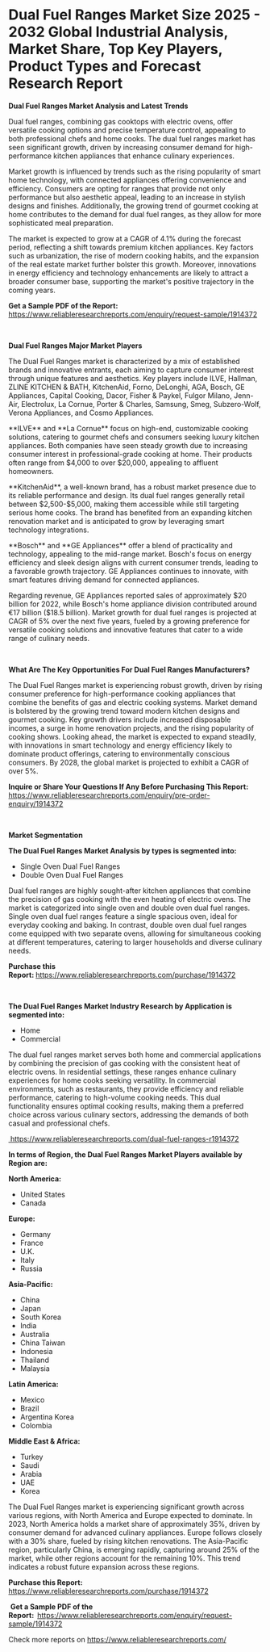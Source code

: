 <p><h1>Dual Fuel Ranges Market Size 2025 - 2032 Global Industrial Analysis, Market Share, Top Key Players, Product Types and Forecast Research Report</h1></p><p><strong>Dual Fuel Ranges Market Analysis and Latest Trends</strong></p>
<p><p>Dual fuel ranges, combining gas cooktops with electric ovens, offer versatile cooking options and precise temperature control, appealing to both professional chefs and home cooks. The dual fuel ranges market has seen significant growth, driven by increasing consumer demand for high-performance kitchen appliances that enhance culinary experiences. </p><p>Market growth is influenced by trends such as the rising popularity of smart home technology, with connected appliances offering convenience and efficiency. Consumers are opting for ranges that provide not only performance but also aesthetic appeal, leading to an increase in stylish designs and finishes. Additionally, the growing trend of gourmet cooking at home contributes to the demand for dual fuel ranges, as they allow for more sophisticated meal preparation.</p><p>The market is expected to grow at a CAGR of 4.1% during the forecast period, reflecting a shift towards premium kitchen appliances. Key factors such as urbanization, the rise of modern cooking habits, and the expansion of the real estate market further bolster this growth. Moreover, innovations in energy efficiency and technology enhancements are likely to attract a broader consumer base, supporting the market's positive trajectory in the coming years.</p></p>
<p><strong>Get a Sample PDF of the Report:&nbsp;</strong> <a href="https://www.reliableresearchreports.com/enquiry/request-sample/1914372?utm_campaign=3108&utm_medium=2&utm_source=Github&utm_content=ia&utm_term=10042025&utm_id=dual-fuel-ranges">https://www.reliableresearchreports.com/enquiry/request-sample/1914372</a></p>
<p>&nbsp;</p>
<p><strong>Dual Fuel Ranges Major Market Players</strong></p>
<p><p>The Dual Fuel Ranges market is characterized by a mix of established brands and innovative entrants, each aiming to capture consumer interest through unique features and aesthetics. Key players include ILVE, Hallman, ZLINE KITCHEN & BATH, KitchenAid, Forno, DeLonghi, AGA, Bosch, GE Appliances, Capital Cooking, Dacor, Fisher & Paykel, Fulgor Milano, Jenn-Air, Electrolux, La Cornue, Porter & Charles, Samsung, Smeg, Subzero-Wolf, Verona Appliances, and Cosmo Appliances.</p><p>**ILVE** and **La Cornue** focus on high-end, customizable cooking solutions, catering to gourmet chefs and consumers seeking luxury kitchen appliances. Both companies have seen steady growth due to increasing consumer interest in professional-grade cooking at home. Their products often range from $4,000 to over $20,000, appealing to affluent homeowners.</p><p>**KitchenAid**, a well-known brand, has a robust market presence due to its reliable performance and design. Its dual fuel ranges generally retail between $2,500-$5,000, making them accessible while still targeting serious home cooks. The brand has benefited from an expanding kitchen renovation market and is anticipated to grow by leveraging smart technology integrations.</p><p>**Bosch** and **GE Appliances** offer a blend of practicality and technology, appealing to the mid-range market. Bosch's focus on energy efficiency and sleek design aligns with current consumer trends, leading to a favorable growth trajectory. GE Appliances continues to innovate, with smart features driving demand for connected appliances.</p><p>Regarding revenue, GE Appliances reported sales of approximately $20 billion for 2022, while Bosch's home appliance division contributed around €17 billion ($18.5 billion). Market growth for dual fuel ranges is projected at CAGR of 5% over the next five years, fueled by a growing preference for versatile cooking solutions and innovative features that cater to a wide range of culinary needs.</p></p>
<p>&nbsp;</p>
<p><strong>What Are The Key Opportunities For Dual Fuel Ranges Manufacturers?</strong></p>
<p><p>The Dual Fuel Ranges market is experiencing robust growth, driven by rising consumer preference for high-performance cooking appliances that combine the benefits of gas and electric cooking systems. Market demand is bolstered by the growing trend toward modern kitchen designs and gourmet cooking. Key growth drivers include increased disposable incomes, a surge in home renovation projects, and the rising popularity of cooking shows. Looking ahead, the market is expected to expand steadily, with innovations in smart technology and energy efficiency likely to dominate product offerings, catering to environmentally conscious consumers. By 2028, the global market is projected to exhibit a CAGR of over 5%.</p></p>
<p><strong>Inquire or Share Your Questions If Any Before Purchasing This Report:</strong> <a href="https://www.reliableresearchreports.com/enquiry/pre-order-enquiry/1914372?utm_campaign=3108&utm_medium=2&utm_source=Github&utm_content=ia&utm_term=10042025&utm_id=dual-fuel-ranges">https://www.reliableresearchreports.com/enquiry/pre-order-enquiry/1914372</a></p>
<p>&nbsp;</p>
<p><strong>Market Segmentation</strong></p>
<p><strong>The Dual Fuel Ranges Market Analysis by types is segmented into:</strong></p>
<p><ul><li>Single Oven Dual Fuel Ranges</li><li>Double Oven Dual Fuel Ranges</li></ul></p>
<p><p>Dual fuel ranges are highly sought-after kitchen appliances that combine the precision of gas cooking with the even heating of electric ovens. The market is categorized into single oven and double oven dual fuel ranges. Single oven dual fuel ranges feature a single spacious oven, ideal for everyday cooking and baking. In contrast, double oven dual fuel ranges come equipped with two separate ovens, allowing for simultaneous cooking at different temperatures, catering to larger households and diverse culinary needs.</p></p>
<p><strong>Purchase this Report:&nbsp;</strong><a href="https://www.reliableresearchreports.com/purchase/1914372?utm_campaign=3108&utm_medium=2&utm_source=Github&utm_content=ia&utm_term=10042025&utm_id=dual-fuel-ranges">https://www.reliableresearchreports.com/purchase/1914372</a></p>
<p>&nbsp;</p>
<p><strong>The Dual Fuel Ranges Market Industry Research by Application is segmented into:</strong></p>
<p><ul><li>Home</li><li>Commercial</li></ul></p>
<p><p>The dual fuel ranges market serves both home and commercial applications by combining the precision of gas cooking with the consistent heat of electric ovens. In residential settings, these ranges enhance culinary experiences for home cooks seeking versatility. In commercial environments, such as restaurants, they provide efficiency and reliable performance, catering to high-volume cooking needs. This dual functionality ensures optimal cooking results, making them a preferred choice across various culinary sectors, addressing the demands of both casual and professional chefs.</p></p>
<p><a href="https://www.reliableresearchreports.com/dual-fuel-ranges-r1914372?utm_campaign=3108&utm_medium=2&utm_source=Github&utm_content=ia&utm_term=10042025&utm_id=dual-fuel-ranges">&nbsp;https://www.reliableresearchreports.com/dual-fuel-ranges-r1914372</a></p>
<p><strong>In terms of Region, the Dual Fuel Ranges Market Players available by Region are:</strong></p>
<p>
    <p> <strong> North America: </strong>
        <ul>
            <li>United States</li>
            <li>Canada</li>
        </ul>
        </p> 
    <p> <strong> Europe: </strong>
        <ul>
            <li>Germany</li>
            <li>France</li>
            <li>U.K.</li>
            <li>Italy</li>
            <li>Russia</li>
        </ul>
        </p> 
    <p> <strong> Asia-Pacific: </strong>
        <ul>
            <li>China</li>
            <li>Japan</li>
            <li>South Korea</li>
            <li>India</li>
            <li>Australia</li>
            <li>China Taiwan</li>
            <li>Indonesia</li>
            <li>Thailand</li>
            <li>Malaysia</li>
        </ul>
        </p> 
    <p> <strong> Latin America: </strong>
        <ul>
            <li>Mexico</li>
            <li>Brazil</li>
            <li>Argentina Korea</li>
            <li>Colombia</li>
        </ul>
        </p> 
    <p> <strong> Middle East & Africa: </strong>
        <ul>
            <li>Turkey</li>
            <li>Saudi</li>
            <li>Arabia</li>
            <li>UAE</li>
            <li>Korea</li>
        </ul>
    </p>
    </p>
<p><p>The Dual Fuel Ranges market is experiencing significant growth across various regions, with North America and Europe expected to dominate. In 2023, North America holds a market share of approximately 35%, driven by consumer demand for advanced culinary appliances. Europe follows closely with a 30% share, fueled by rising kitchen renovations. The Asia-Pacific region, particularly China, is emerging rapidly, capturing around 25% of the market, while other regions account for the remaining 10%. This trend indicates a robust future expansion across these regions.</p></p>
<p><strong>Purchase this Report: </strong><a href="https://www.reliableresearchreports.com/purchase/1914372?utm_campaign=3108&utm_medium=2&utm_source=Github&utm_content=ia&utm_term=10042025&utm_id=dual-fuel-ranges">https://www.reliableresearchreports.com/purchase/1914372</a></p>
<p>&nbsp;<strong>Get a Sample PDF of the Report:&nbsp;&nbsp;</strong><a href="https://www.reliableresearchreports.com/enquiry/request-sample/1914372?utm_campaign=3108&utm_medium=2&utm_source=Github&utm_content=ia&utm_term=10042025&utm_id=dual-fuel-ranges">https://www.reliableresearchreports.com/enquiry/request-sample/1914372</a></p>
<p><strong></strong></p>
<p>Check more reports on <a href="https://www.reliableresearchreports.com/?utm_campaign=3108&utm_medium=2&utm_source=Github&utm_content=ia&utm_term=10042025&utm_id=dual-fuel-ranges">https://www.reliableresearchreports.com/</a></p>